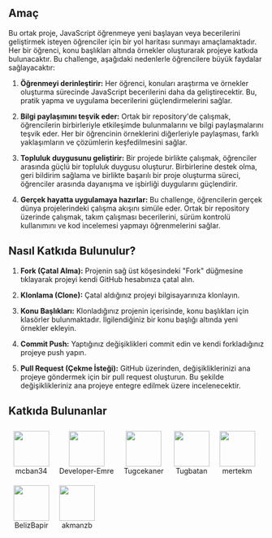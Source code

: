 ## Amaç

Bu ortak proje, JavaScript öğrenmeye yeni başlayan veya becerilerini geliştirmek isteyen öğrenciler için bir yol haritası sunmayı amaçlamaktadır. Her bir öğrenci, konu başlıkları altında örnekler oluşturarak projeye katkıda bulunacaktır. Bu challenge, aşağıdaki nedenlerle öğrencilere büyük faydalar sağlayacaktır:

1. **Öğrenmeyi derinleştirir:** Her öğrenci, konuları araştırma ve örnekler oluşturma sürecinde JavaScript becerilerini daha da geliştirecektir. Bu, pratik yapma ve uygulama becerilerini güçlendirmelerini sağlar.

2. **Bilgi paylaşımını teşvik eder:** Ortak bir repository'de çalışmak, öğrencilerin birbirleriyle etkileşimde bulunmalarını ve bilgi paylaşmalarını teşvik eder. Her bir öğrencinin örneklerini diğerleriyle paylaşması, farklı yaklaşımların ve çözümlerin keşfedilmesini sağlar.

3. **Topluluk duygusunu geliştirir:** Bir projede birlikte çalışmak, öğrenciler arasında güçlü bir topluluk duygusu oluşturur. Birbirlerine destek olma, geri bildirim sağlama ve birlikte başarılı bir proje oluşturma süreci, öğrenciler arasında dayanışma ve işbirliği duygularını güçlendirir.

4. **Gerçek hayatta uygulamaya hazırlar:** Bu challenge, öğrencilerin gerçek dünya projelerindeki çalışma akışını simüle eder. Ortak bir repository üzerinde çalışmak, takım çalışması becerilerini, sürüm kontrolü kullanımını ve kod incelemesi yapmayı öğrenmelerini sağlar.

## Nasıl Katkıda Bulunulur?

1. **Fork (Çatal Alma):** Projenin sağ üst köşesindeki "Fork" düğmesine tıklayarak projeyi kendi GitHub hesabınıza çatal alın.

2. **Klonlama (Clone):** Çatal aldığınız projeyi bilgisayarınıza klonlayın.

3. **Konu Başlıkları:** Klonladığınız projenin içerisinde, konu başlıkları için klasörler bulunmaktadır. İlgilendiğiniz bir konu başlığı altında yeni örnekler ekleyin.

4. **Commit Push:** Yaptığınız değişiklikleri commit edin ve kendi forkladığınız projeye push yapın.

5. **Pull Request (Çekme İsteği):** GitHub üzerinden, değişikliklerinizi ana projeye göndermek için bir pull request oluşturun. Bu şekilde değişiklikleriniz ana projeye entegre edilmek üzere incelenecektir. 

## Katkıda Bulunanlar

<div style="display: flex; flex-wrap: wrap;">
  <div style="display: flex; flex-direction: column; align-items: center; margin: 10px;">
    <img src="https://avatars.githubusercontent.com/u/74604824?v=4" width="70" height="70">
    <span style="text-align: center;">mcban34</span>
  </div>
  <div style="display: flex; flex-direction: column; align-items: center; margin: 10px;">
    <img src="https://avatars.githubusercontent.com/u/117117219?v=4" width="70" height="70">
    <span style="text-align: center;">Developer-Emre</span>
  </div>
  <div style="display: flex; flex-direction: column; align-items: center; margin: 10px;">
    <img src="https://avatars.githubusercontent.com/u/118681134?v=4" width="70" height="70">
    <span style="text-align: center;">Tugcekaner</span>
  </div>
  <div style="display: flex; flex-direction: column; align-items: center; margin: 10px;">
    <img src="https://avatars.githubusercontent.com/u/136821107?v=4" width="70" height="70">
    <span style="text-align: center;">Tugbatan</span>
  </div>
  <div style="display: flex; flex-direction: column; align-items: center; margin: 10px;">
    <img src="https://avatars.githubusercontent.com/u/129194516?v=4" width="70" height="70">
    <span style="text-align: center;">mertekm</span>
  </div>
  <div style="display: flex; flex-direction: column; align-items: center; margin: 10px;">
    <img src="https://avatars.githubusercontent.com/u/96781324?v=4" width="70" height="70">
    <span style="text-align: center;">BelizBapir</span>
  </div>
  <div style="display: flex; flex-direction: column; align-items: center; margin: 10px;">
    <img src="https://avatars.githubusercontent.com/u/122961919?v=4" width="70" height="70">
    <span style="text-align: center;">akmanzb</span>
  </div>
</div>
